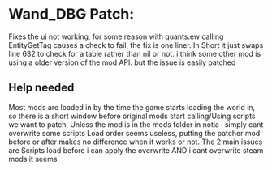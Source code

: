 # Wand_DBG Patch: 
Fixes the ui not working, for some reason with quants.ew calling EntityGetTag causes a check to fail, the fix is one liner.
In Short it just swaps line 632 to check for a table rather than nil or not. i think some other mod is using a older version of the mod API. but the issue is easily patched

## Help needed
Most mods are loaded in by the time the game starts loading the world in, so there is a short window before original mods start calling/Using scripts we want to patch, Unless the mod is in the mods folder in notia i simply cant overwrite some scripts
Load order seems useless, putting the patcher mod before or after makes no difference when it works or not. The 2 main issues are Scripts load before i can apply the overwrite AND i cant overwrite steam mods it seems
